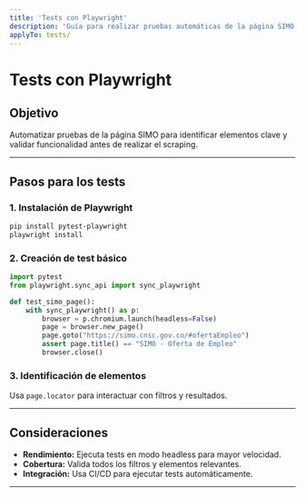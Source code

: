 ```yaml
---
title: 'Tests con Playwright'
description: 'Guía para realizar pruebas automáticas de la página SIMO utilizando Playwright.'
applyTo: tests/
---
```


# Tests con Playwright

## Objetivo
Automatizar pruebas de la página SIMO para identificar elementos clave y validar funcionalidad antes de realizar el scraping.

---

## Pasos para los tests

### 1. Instalación de Playwright
```bash
pip install pytest-playwright
playwright install
```

### 2. Creación de test básico
```python
import pytest
from playwright.sync_api import sync_playwright

def test_simo_page():
    with sync_playwright() as p:
        browser = p.chromium.launch(headless=False)
        page = browser.new_page()
        page.goto("https://simo.cnsc.gov.co/#ofertaEmpleo")
        assert page.title() == "SIMO - Oferta de Empleo"
        browser.close()
```

### 3. Identificación de elementos
Usa `page.locator` para interactuar con filtros y resultados.

---

## Consideraciones
- **Rendimiento:** Ejecuta tests en modo headless para mayor velocidad.
- **Cobertura:** Valida todos los filtros y elementos relevantes.
- **Integración:** Usa CI/CD para ejecutar tests automáticamente.

---